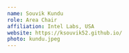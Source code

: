 ```yaml
---
name: Souvik Kundu
role: Area Chair
affiliation: Intel Labs, USA
website: https://ksouvik52.github.io/
photo: kundu.jpeg
---
```


